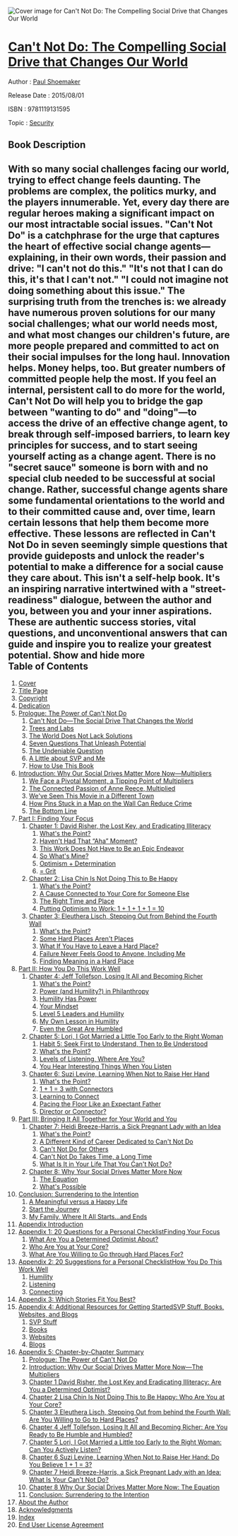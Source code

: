 ![Cover image for Can&#39;t Not Do: The Compelling Social Drive that Changes Our World](https://imgdetail.ebookreading.net/cover/cover/security/EB9781119131595.jpg)

[Can&#39;t Not Do: The Compelling Social Drive that Changes Our World](https://ebookreading.net/view/book/Can%26%2339%3Bt+Not+Do%3A+The+Compelling+Social+Drive+that+Changes+Our+World-EB9781119131595_1.html "Can&#39;t Not Do: The Compelling Social Drive that Changes Our World")
====================================================================================================================

Author : [Paul Shoemaker](https://ebookreading.net/search/author/Paul+Shoemaker)

Release Date : 2015/08/01

ISBN : 9781119131595

Topic : [Security](https://ebookreading.net/search/category/security)

Book Description
-----------------

 With so many social challenges facing our world, trying to effect change feels daunting. The problems are complex, the politics murky, and the players innumerable. Yet, every day there are regular heroes making a significant impact on our most intractable social issues.
"Can't Not Do" is a catchphrase for the urge that captures the heart of effective social change agents—explaining, in their own words, their passion and drive: "I can't not do this." "It's not that I can do this, it's that I can't not." "I could not imagine not doing something about this issue." The surprising truth from the trenches is: we already have numerous proven solutions for our many social challenges; what our world needs most, and what most changes our children's future, are more people prepared and committed to act on their social impulses for the long haul. Innovation helps. Money helps, too. But greater numbers of committed people help the most.
If you feel an internal, persistent call to do more for the world, Can't Not Do will help you to bridge the gap between "wanting to do" and "doing"—to access the drive of an effective change agent, to break through self-imposed barriers, to learn key principles for success, and to start seeing yourself acting as a change agent.
There is no "secret sauce" someone is born with and no special club needed to be successful at social change. Rather, successful change agents share some fundamental orientations to the world and to their committed cause and, over time, learn certain lessons that help them become more effective. These lessons are reflected in Can't Not Do in seven seemingly simple questions that provide guideposts and unlock the reader's potential to make a difference for a social cause they care about.
This isn't a self-help book. It's an inspiring narrative intertwined with a "street-readiness" dialogue, between the author and you, between you and your inner aspirations. These are authentic success stories, vital questions, and unconventional answers that can guide and inspire you to realize your greatest potential.
        Show and hide more                
Table of Contents
-----------------

1. [Cover](https://ebookreading.net/view/book/Can%26%2339%3Bt+Not+Do%3A+The+Compelling+Social+Drive+that+Changes+Our+World-EB9781119131595_1.html#coverstart)
1. [Title Page](https://ebookreading.net/view/book/Can%26%2339%3Bt+Not+Do%3A+The+Compelling+Social+Drive+that+Changes+Our+World-EB9781119131595_3.html#titlepage)
1. [Copyright](https://ebookreading.net/view/book/Can%26%2339%3Bt+Not+Do%3A+The+Compelling+Social+Drive+that+Changes+Our+World-EB9781119131595_4.html#copyright)
1. [Dedication](https://ebookreading.net/view/book/Can%26%2339%3Bt+Not+Do%3A+The+Compelling+Social+Drive+that+Changes+Our+World-EB9781119131595_5.html#dedication)
1. [Prologue: The Power of Can&#39;t Not Do](https://ebookreading.net/view/book/Can%26%2339%3Bt+Not+Do%3A+The+Compelling+Social+Drive+that+Changes+Our+World-EB9781119131595_6.html#start)
    1. [Can&#39;t Not Do—The Social Drive That Changes the World](https://ebookreading.net/view/book/Can%26%2339%3Bt+Not+Do%3A+The+Compelling+Social+Drive+that+Changes+Our+World-EB9781119131595_6.html#f01anchor-1)
    1. [Trees and Labs](https://ebookreading.net/view/book/Can%26%2339%3Bt+Not+Do%3A+The+Compelling+Social+Drive+that+Changes+Our+World-EB9781119131595_6.html#f01anchor-2)
    1. [The World Does Not Lack Solutions](https://ebookreading.net/view/book/Can%26%2339%3Bt+Not+Do%3A+The+Compelling+Social+Drive+that+Changes+Our+World-EB9781119131595_6.html#f01anchor-3)
    1. [Seven Questions That Unleash Potential](https://ebookreading.net/view/book/Can%26%2339%3Bt+Not+Do%3A+The+Compelling+Social+Drive+that+Changes+Our+World-EB9781119131595_6.html#f01anchor-4)
    1. [The Undeniable Question](https://ebookreading.net/view/book/Can%26%2339%3Bt+Not+Do%3A+The+Compelling+Social+Drive+that+Changes+Our+World-EB9781119131595_6.html#f01anchor-5)
    1. [A Little about SVP and Me](https://ebookreading.net/view/book/Can%26%2339%3Bt+Not+Do%3A+The+Compelling+Social+Drive+that+Changes+Our+World-EB9781119131595_6.html#f01anchor-6)
    1. [How to Use This Book](https://ebookreading.net/view/book/Can%26%2339%3Bt+Not+Do%3A+The+Compelling+Social+Drive+that+Changes+Our+World-EB9781119131595_6.html#f01anchor-7)
1. [Introduction: Why Our Social Drives Matter More Now—Multipliers](https://ebookreading.net/view/book/Can%26%2339%3Bt+Not+Do%3A+The+Compelling+Social+Drive+that+Changes+Our+World-EB9781119131595_7.html#start)
    1. [We Face a Pivotal Moment, a Tipping Point of Multipliers](https://ebookreading.net/view/book/Can%26%2339%3Bt+Not+Do%3A+The+Compelling+Social+Drive+that+Changes+Our+World-EB9781119131595_7.html#f02anchor-1)
    1. [The Connected Passion of Anne Reece, Multiplied](https://ebookreading.net/view/book/Can%26%2339%3Bt+Not+Do%3A+The+Compelling+Social+Drive+that+Changes+Our+World-EB9781119131595_7.html#f02anchor-2)
    1. [We&#39;ve Seen This Movie in a Different Town](https://ebookreading.net/view/book/Can%26%2339%3Bt+Not+Do%3A+The+Compelling+Social+Drive+that+Changes+Our+World-EB9781119131595_7.html#f02anchor-3)
    1. [How Pins Stuck in a Map on the Wall Can Reduce Crime](https://ebookreading.net/view/book/Can%26%2339%3Bt+Not+Do%3A+The+Compelling+Social+Drive+that+Changes+Our+World-EB9781119131595_7.html#f02anchor-4)
    1. [The Bottom Line](https://ebookreading.net/view/book/Can%26%2339%3Bt+Not+Do%3A+The+Compelling+Social+Drive+that+Changes+Our+World-EB9781119131595_7.html#f02anchor-5)
1. [Part I: Finding Your Focus](https://ebookreading.net/view/book/Can%26%2339%3Bt+Not+Do%3A+The+Compelling+Social+Drive+that+Changes+Our+World-EB9781119131595_8.html#part)
    1. [Chapter  1: David Risher, the Lost Key, and Eradicating Illiteracy](https://ebookreading.net/view/book/Can%26%2339%3Bt+Not+Do%3A+The+Compelling+Social+Drive+that+Changes+Our+World-EB9781119131595_9.html#start)
        1. [What&#39;s the Point?](https://ebookreading.net/view/book/Can%26%2339%3Bt+Not+Do%3A+The+Compelling+Social+Drive+that+Changes+Our+World-EB9781119131595_9.html#c01anchor-1)
        1. [Haven&#39;t Had That “Aha” Moment?](https://ebookreading.net/view/book/Can%26%2339%3Bt+Not+Do%3A+The+Compelling+Social+Drive+that+Changes+Our+World-EB9781119131595_9.html#c01anchor-2)
        1. [This Work Does Not Have to Be an Epic Endeavor](https://ebookreading.net/view/book/Can%26%2339%3Bt+Not+Do%3A+The+Compelling+Social+Drive+that+Changes+Our+World-EB9781119131595_9.html#c01anchor-3)
        1. [So What&#39;s Mine?](https://ebookreading.net/view/book/Can%26%2339%3Bt+Not+Do%3A+The+Compelling+Social+Drive+that+Changes+Our+World-EB9781119131595_9.html#c01anchor-4)
        1. [Optimism + Determination](https://ebookreading.net/view/book/Can%26%2339%3Bt+Not+Do%3A+The+Compelling+Social+Drive+that+Changes+Our+World-EB9781119131595_9.html#c01anchor-5)
        1. [= Grit](https://ebookreading.net/view/book/Can%26%2339%3Bt+Not+Do%3A+The+Compelling+Social+Drive+that+Changes+Our+World-EB9781119131595_9.html#c01anchor-6)
    1. [Chapter  2: Lisa Chin Is Not Doing This to Be Happy](https://ebookreading.net/view/book/Can%26%2339%3Bt+Not+Do%3A+The+Compelling+Social+Drive+that+Changes+Our+World-EB9781119131595_10.html#start)
        1. [What&#39;s the Point?](https://ebookreading.net/view/book/Can%26%2339%3Bt+Not+Do%3A+The+Compelling+Social+Drive+that+Changes+Our+World-EB9781119131595_10.html#c02anchor-1)
        1. [A Cause Connected to Your Core for Someone Else](https://ebookreading.net/view/book/Can%26%2339%3Bt+Not+Do%3A+The+Compelling+Social+Drive+that+Changes+Our+World-EB9781119131595_10.html#c02anchor-2)
        1. [The Right Time and Place](https://ebookreading.net/view/book/Can%26%2339%3Bt+Not+Do%3A+The+Compelling+Social+Drive+that+Changes+Our+World-EB9781119131595_10.html#c02anchor-3)
        1. [Putting Optimism to Work: 1 + 1 + 1 + 1 = 10](https://ebookreading.net/view/book/Can%26%2339%3Bt+Not+Do%3A+The+Compelling+Social+Drive+that+Changes+Our+World-EB9781119131595_10.html#c02anchor-4)
    1. [Chapter  3: Eleuthera Lisch, Stepping Out from Behind the Fourth Wall](https://ebookreading.net/view/book/Can%26%2339%3Bt+Not+Do%3A+The+Compelling+Social+Drive+that+Changes+Our+World-EB9781119131595_11.html#start)
        1. [What&#39;s the Point?](https://ebookreading.net/view/book/Can%26%2339%3Bt+Not+Do%3A+The+Compelling+Social+Drive+that+Changes+Our+World-EB9781119131595_11.html#c03anchor-1)
        1. [Some Hard Places Aren&#39;t Places](https://ebookreading.net/view/book/Can%26%2339%3Bt+Not+Do%3A+The+Compelling+Social+Drive+that+Changes+Our+World-EB9781119131595_11.html#c03anchor-2)
        1. [What If You Have to Leave a Hard Place?](https://ebookreading.net/view/book/Can%26%2339%3Bt+Not+Do%3A+The+Compelling+Social+Drive+that+Changes+Our+World-EB9781119131595_11.html#c03anchor-3)
        1. [Failure Never Feels Good to Anyone, Including Me](https://ebookreading.net/view/book/Can%26%2339%3Bt+Not+Do%3A+The+Compelling+Social+Drive+that+Changes+Our+World-EB9781119131595_11.html#c03anchor-4)
        1. [Finding Meaning in a Hard Place](https://ebookreading.net/view/book/Can%26%2339%3Bt+Not+Do%3A+The+Compelling+Social+Drive+that+Changes+Our+World-EB9781119131595_11.html#c03anchor-5)
1. [Part II: How You Do This Work Well](https://ebookreading.net/view/book/Can%26%2339%3Bt+Not+Do%3A+The+Compelling+Social+Drive+that+Changes+Our+World-EB9781119131595_12.html#part)
    1. [Chapter  4: Jeff Tollefson, Losing It All and Becoming Richer](https://ebookreading.net/view/book/Can%26%2339%3Bt+Not+Do%3A+The+Compelling+Social+Drive+that+Changes+Our+World-EB9781119131595_13.html#start)
        1. [What&#39;s the Point?](https://ebookreading.net/view/book/Can%26%2339%3Bt+Not+Do%3A+The+Compelling+Social+Drive+that+Changes+Our+World-EB9781119131595_13.html#c04anchor-1)
        1. [Power (and Humility?) in Philanthropy](https://ebookreading.net/view/book/Can%26%2339%3Bt+Not+Do%3A+The+Compelling+Social+Drive+that+Changes+Our+World-EB9781119131595_13.html#c04anchor-2)
        1. [Humility Has Power](https://ebookreading.net/view/book/Can%26%2339%3Bt+Not+Do%3A+The+Compelling+Social+Drive+that+Changes+Our+World-EB9781119131595_13.html#c04anchor-3)
        1. [Your Mindset](https://ebookreading.net/view/book/Can%26%2339%3Bt+Not+Do%3A+The+Compelling+Social+Drive+that+Changes+Our+World-EB9781119131595_13.html#c04anchor-4)
        1. [Level 5 Leaders and Humility](https://ebookreading.net/view/book/Can%26%2339%3Bt+Not+Do%3A+The+Compelling+Social+Drive+that+Changes+Our+World-EB9781119131595_13.html#c04anchor-5)
        1. [My Own Lesson in Humility](https://ebookreading.net/view/book/Can%26%2339%3Bt+Not+Do%3A+The+Compelling+Social+Drive+that+Changes+Our+World-EB9781119131595_13.html#c04anchor-6)
        1. [Even the Great Are Humbled](https://ebookreading.net/view/book/Can%26%2339%3Bt+Not+Do%3A+The+Compelling+Social+Drive+that+Changes+Our+World-EB9781119131595_13.html#c04anchor-7)
    1. [Chapter  5: Lori, I Got Married a Little Too Early to the Right Woman](https://ebookreading.net/view/book/Can%26%2339%3Bt+Not+Do%3A+The+Compelling+Social+Drive+that+Changes+Our+World-EB9781119131595_14.html#start)
        1. [Habit 5: Seek First to Understand, Then to Be Understood](https://ebookreading.net/view/book/Can%26%2339%3Bt+Not+Do%3A+The+Compelling+Social+Drive+that+Changes+Our+World-EB9781119131595_14.html#c05anchor-1)
        1. [What&#39;s the Point?](https://ebookreading.net/view/book/Can%26%2339%3Bt+Not+Do%3A+The+Compelling+Social+Drive+that+Changes+Our+World-EB9781119131595_14.html#c05anchor-2)
        1. [Levels of Listening, Where Are You?](https://ebookreading.net/view/book/Can%26%2339%3Bt+Not+Do%3A+The+Compelling+Social+Drive+that+Changes+Our+World-EB9781119131595_14.html#c05anchor-3)
        1. [You Hear Interesting Things When You Listen](https://ebookreading.net/view/book/Can%26%2339%3Bt+Not+Do%3A+The+Compelling+Social+Drive+that+Changes+Our+World-EB9781119131595_14.html#c05anchor-4)
    1. [Chapter  6: Suzi Levine, Learning When Not to Raise Her Hand](https://ebookreading.net/view/book/Can%26%2339%3Bt+Not+Do%3A+The+Compelling+Social+Drive+that+Changes+Our+World-EB9781119131595_15.html#start)
        1. [What&#39;s the Point?](https://ebookreading.net/view/book/Can%26%2339%3Bt+Not+Do%3A+The+Compelling+Social+Drive+that+Changes+Our+World-EB9781119131595_15.html#c06anchor-1)
        1. [1 + 1 = 3 with Connectors](https://ebookreading.net/view/book/Can%26%2339%3Bt+Not+Do%3A+The+Compelling+Social+Drive+that+Changes+Our+World-EB9781119131595_15.html#c06anchor-2)
        1. [Learning to Connect](https://ebookreading.net/view/book/Can%26%2339%3Bt+Not+Do%3A+The+Compelling+Social+Drive+that+Changes+Our+World-EB9781119131595_15.html#c06anchor-3)
        1. [Pacing the Floor Like an Expectant Father](https://ebookreading.net/view/book/Can%26%2339%3Bt+Not+Do%3A+The+Compelling+Social+Drive+that+Changes+Our+World-EB9781119131595_15.html#c06anchor-4)
        1. [Director or Connector?](https://ebookreading.net/view/book/Can%26%2339%3Bt+Not+Do%3A+The+Compelling+Social+Drive+that+Changes+Our+World-EB9781119131595_15.html#c06anchor-5)
1. [Part III: Bringing It All Together for Your World and You](https://ebookreading.net/view/book/Can%26%2339%3Bt+Not+Do%3A+The+Compelling+Social+Drive+that+Changes+Our+World-EB9781119131595_16.html#part)
    1. [Chapter  7: Heidi Breeze-Harris, a Sick Pregnant Lady with an Idea](https://ebookreading.net/view/book/Can%26%2339%3Bt+Not+Do%3A+The+Compelling+Social+Drive+that+Changes+Our+World-EB9781119131595_17.html#start)
        1. [What&#39;s the Point?](https://ebookreading.net/view/book/Can%26%2339%3Bt+Not+Do%3A+The+Compelling+Social+Drive+that+Changes+Our+World-EB9781119131595_17.html#c07anchor-1)
        1. [A Different Kind of Career Dedicated to Can&#39;t Not Do](https://ebookreading.net/view/book/Can%26%2339%3Bt+Not+Do%3A+The+Compelling+Social+Drive+that+Changes+Our+World-EB9781119131595_17.html#c07anchor-2)
        1. [Can&#39;t Not Do for Others](https://ebookreading.net/view/book/Can%26%2339%3Bt+Not+Do%3A+The+Compelling+Social+Drive+that+Changes+Our+World-EB9781119131595_17.html#c07anchor-3)
        1. [Can&#39;t Not Do Takes Time, a Long Time](https://ebookreading.net/view/book/Can%26%2339%3Bt+Not+Do%3A+The+Compelling+Social+Drive+that+Changes+Our+World-EB9781119131595_17.html#c07anchor-4)
        1. [What Is It in Your Life That You Can&#39;t Not Do?](https://ebookreading.net/view/book/Can%26%2339%3Bt+Not+Do%3A+The+Compelling+Social+Drive+that+Changes+Our+World-EB9781119131595_17.html#c07anchor-5)
    1. [Chapter  8: Why Your Social Drives Matter More Now](https://ebookreading.net/view/book/Can%26%2339%3Bt+Not+Do%3A+The+Compelling+Social+Drive+that+Changes+Our+World-EB9781119131595_18.html#start)
        1. [The Equation](https://ebookreading.net/view/book/Can%26%2339%3Bt+Not+Do%3A+The+Compelling+Social+Drive+that+Changes+Our+World-EB9781119131595_18.html#c08anchor-1)
        1. [What&#39;s Possible](https://ebookreading.net/view/book/Can%26%2339%3Bt+Not+Do%3A+The+Compelling+Social+Drive+that+Changes+Our+World-EB9781119131595_18.html#c08anchor-2)
1. [Conclusion: Surrendering to the Intention](https://ebookreading.net/view/book/Can%26%2339%3Bt+Not+Do%3A+The+Compelling+Social+Drive+that+Changes+Our+World-EB9781119131595_19.html#start)
    1. [A Meaningful versus a Happy Life](https://ebookreading.net/view/book/Can%26%2339%3Bt+Not+Do%3A+The+Compelling+Social+Drive+that+Changes+Our+World-EB9781119131595_19.html#b01anchor-1)
    1. [Start the Journey](https://ebookreading.net/view/book/Can%26%2339%3Bt+Not+Do%3A+The+Compelling+Social+Drive+that+Changes+Our+World-EB9781119131595_19.html#b01anchor-2)
    1. [My Family, Where It All Starts…and Ends](https://ebookreading.net/view/book/Can%26%2339%3Bt+Not+Do%3A+The+Compelling+Social+Drive+that+Changes+Our+World-EB9781119131595_19.html#b01anchor-3)
1. [Appendix Introduction](https://ebookreading.net/view/book/Can%26%2339%3Bt+Not+Do%3A+The+Compelling+Social+Drive+that+Changes+Our+World-EB9781119131595_20.html#start)
1. [Appendix 1: 20 Questions for a Personal ChecklistFinding Your Focus](https://ebookreading.net/view/book/Can%26%2339%3Bt+Not+Do%3A+The+Compelling+Social+Drive+that+Changes+Our+World-EB9781119131595_21.html#start)
    1. [What Are You a Determined Optimist About?](https://ebookreading.net/view/book/Can%26%2339%3Bt+Not+Do%3A+The+Compelling+Social+Drive+that+Changes+Our+World-EB9781119131595_21.html#b02anchor-1)
    1. [Who Are You at Your Core?](https://ebookreading.net/view/book/Can%26%2339%3Bt+Not+Do%3A+The+Compelling+Social+Drive+that+Changes+Our+World-EB9781119131595_21.html#b02anchor-2)
    1. [What Are You Willing to Go through Hard Places For?](https://ebookreading.net/view/book/Can%26%2339%3Bt+Not+Do%3A+The+Compelling+Social+Drive+that+Changes+Our+World-EB9781119131595_21.html#b02anchor-3)
1. [Appendix 2: 20 Suggestions for a Personal ChecklistHow You Do This Work Well](https://ebookreading.net/view/book/Can%26%2339%3Bt+Not+Do%3A+The+Compelling+Social+Drive+that+Changes+Our+World-EB9781119131595_22.html#start)
    1. [Humility](https://ebookreading.net/view/book/Can%26%2339%3Bt+Not+Do%3A+The+Compelling+Social+Drive+that+Changes+Our+World-EB9781119131595_22.html#b03anchor-1)
    1. [Listening](https://ebookreading.net/view/book/Can%26%2339%3Bt+Not+Do%3A+The+Compelling+Social+Drive+that+Changes+Our+World-EB9781119131595_22.html#b03anchor-2)
    1. [Connecting](https://ebookreading.net/view/book/Can%26%2339%3Bt+Not+Do%3A+The+Compelling+Social+Drive+that+Changes+Our+World-EB9781119131595_22.html#b03anchor-3)
1. [Appendix 3: Which Stories Fit You Best?](https://ebookreading.net/view/book/Can%26%2339%3Bt+Not+Do%3A+The+Compelling+Social+Drive+that+Changes+Our+World-EB9781119131595_23.html#start)
1. [Appendix 4: Additional Resources for Getting StartedSVP Stuff, Books, Websites, and Blogs](https://ebookreading.net/view/book/Can%26%2339%3Bt+Not+Do%3A+The+Compelling+Social+Drive+that+Changes+Our+World-EB9781119131595_24.html#start)
    1. [SVP Stuff](https://ebookreading.net/view/book/Can%26%2339%3Bt+Not+Do%3A+The+Compelling+Social+Drive+that+Changes+Our+World-EB9781119131595_24.html#b05anchor-1)
    1. [Books](https://ebookreading.net/view/book/Can%26%2339%3Bt+Not+Do%3A+The+Compelling+Social+Drive+that+Changes+Our+World-EB9781119131595_24.html#b05anchor-2)
    1. [Websites](https://ebookreading.net/view/book/Can%26%2339%3Bt+Not+Do%3A+The+Compelling+Social+Drive+that+Changes+Our+World-EB9781119131595_24.html#b05anchor-3)
    1. [Blogs](https://ebookreading.net/view/book/Can%26%2339%3Bt+Not+Do%3A+The+Compelling+Social+Drive+that+Changes+Our+World-EB9781119131595_24.html#b05anchor-4)
1. [Appendix 5: Chapter-by-Chapter Summary](https://ebookreading.net/view/book/Can%26%2339%3Bt+Not+Do%3A+The+Compelling+Social+Drive+that+Changes+Our+World-EB9781119131595_25.html#start)
    1. [Prologue: The Power of Can&#39;t Not Do](https://ebookreading.net/view/book/Can%26%2339%3Bt+Not+Do%3A+The+Compelling+Social+Drive+that+Changes+Our+World-EB9781119131595_25.html#b06anchor-1)
    1. [Introduction: Why Our Social Drives Matter More Now—The Multipliers](https://ebookreading.net/view/book/Can%26%2339%3Bt+Not+Do%3A+The+Compelling+Social+Drive+that+Changes+Our+World-EB9781119131595_25.html#b06anchor-2)
    1. [Chapter 1 David Risher, the Lost Key and Eradicating Illiteracy: Are You a Determined Optimist?](https://ebookreading.net/view/book/Can%26%2339%3Bt+Not+Do%3A+The+Compelling+Social+Drive+that+Changes+Our+World-EB9781119131595_25.html#b06anchor-3)
    1. [Chapter 2 Lisa Chin Is Not Doing This to Be Happy: Who Are You at Your Core?](https://ebookreading.net/view/book/Can%26%2339%3Bt+Not+Do%3A+The+Compelling+Social+Drive+that+Changes+Our+World-EB9781119131595_25.html#b06anchor-4)
    1. [Chapter 3 Eleuthera Lisch, Stepping Out from behind the Fourth Wall: Are You Willing to Go to Hard Places?](https://ebookreading.net/view/book/Can%26%2339%3Bt+Not+Do%3A+The+Compelling+Social+Drive+that+Changes+Our+World-EB9781119131595_25.html#b06anchor-5)
    1. [Chapter 4 Jeff Tollefson, Losing It All and Becoming Richer: Are You Ready to Be Humble and Humbled?](https://ebookreading.net/view/book/Can%26%2339%3Bt+Not+Do%3A+The+Compelling+Social+Drive+that+Changes+Our+World-EB9781119131595_25.html#b06anchor-6)
    1. [Chapter 5 Lori, I Got Married a Little too Early to the Right Woman: Can You Actively Listen?](https://ebookreading.net/view/book/Can%26%2339%3Bt+Not+Do%3A+The+Compelling+Social+Drive+that+Changes+Our+World-EB9781119131595_25.html#b06anchor-7)
    1. [Chapter 6 Suzi Levine, Learning When Not to Raise Her Hand: Do You Believe 1 + 1 = 3?](https://ebookreading.net/view/book/Can%26%2339%3Bt+Not+Do%3A+The+Compelling+Social+Drive+that+Changes+Our+World-EB9781119131595_25.html#b06anchor-8)
    1. [Chapter 7 Heidi Breeze-Harris, a Sick Pregnant Lady with an Idea: What Is Your Can&#39;t Not Do?](https://ebookreading.net/view/book/Can%26%2339%3Bt+Not+Do%3A+The+Compelling+Social+Drive+that+Changes+Our+World-EB9781119131595_25.html#b06anchor-9)
    1. [Chapter 8 Why Our Social Drives Matter More Now: The Equation](https://ebookreading.net/view/book/Can%26%2339%3Bt+Not+Do%3A+The+Compelling+Social+Drive+that+Changes+Our+World-EB9781119131595_25.html#b06anchor-10)
    1. [Conclusion: Surrendering to the Intention](https://ebookreading.net/view/book/Can%26%2339%3Bt+Not+Do%3A+The+Compelling+Social+Drive+that+Changes+Our+World-EB9781119131595_25.html#b06anchor-11)
1. [About the Author](https://ebookreading.net/view/book/Can%26%2339%3Bt+Not+Do%3A+The+Compelling+Social+Drive+that+Changes+Our+World-EB9781119131595_26.html#start)
1. [Acknowledgments](https://ebookreading.net/view/book/Can%26%2339%3Bt+Not+Do%3A+The+Compelling+Social+Drive+that+Changes+Our+World-EB9781119131595_27.html#start)
1. [Index](https://ebookreading.net/view/book/Can%26%2339%3Bt+Not+Do%3A+The+Compelling+Social+Drive+that+Changes+Our+World-EB9781119131595_28.html#index)
1. [End User License Agreement](https://ebookreading.net/view/book/Can%26%2339%3Bt+Not+Do%3A+The+Compelling+Social+Drive+that+Changes+Our+World-EB9781119131595_29.html#eula)
